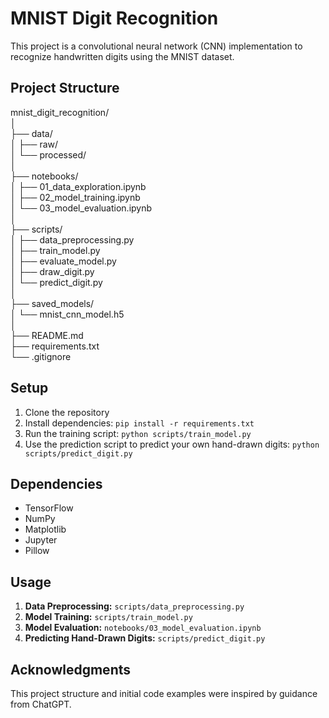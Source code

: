 # MNIST Digit Recognition

This project is a convolutional neural network (CNN) implementation to recognize handwritten digits using the MNIST dataset.

## Project Structure

mnist_digit_recognition/ <br />
│ <br />
├── data/ <br />
│ ├── raw/ <br />
│ └── processed/ <br />
│ <br />
├── notebooks/ <br />
│ ├── 01_data_exploration.ipynb <br />
│ ├── 02_model_training.ipynb <br />
│ └── 03_model_evaluation.ipynb <br />
│ <br />
├── scripts/ <br />
│ ├── data_preprocessing.py <br />
│ ├── train_model.py <br />
│ ├── evaluate_model.py <br />
│ ├── draw_digit.py <br />
│ └── predict_digit.py <br />
│ <br />
├── saved_models/ <br />
│ └── mnist_cnn_model.h5 <br />
│ <br />
├── README.md <br />
├── requirements.txt <br />
└── .gitignore <br />





## Setup

1. Clone the repository
2. Install dependencies: `pip install -r requirements.txt`
3. Run the training script: `python scripts/train_model.py`
4. Use the prediction script to predict your own hand-drawn digits: `python scripts/predict_digit.py`

## Dependencies

- TensorFlow
- NumPy
- Matplotlib
- Jupyter
- Pillow

## Usage

1. **Data Preprocessing:** `scripts/data_preprocessing.py`
2. **Model Training:** `scripts/train_model.py`
3. **Model Evaluation:** `notebooks/03_model_evaluation.ipynb`
4. **Predicting Hand-Drawn Digits:** `scripts/predict_digit.py`



## Acknowledgments
This project structure and initial code examples were inspired by guidance from ChatGPT.
